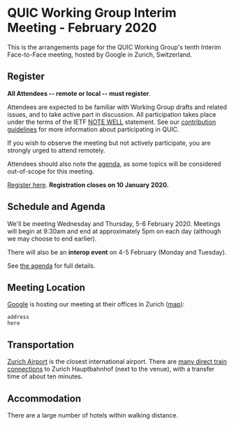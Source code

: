 # QUIC Working Group Interim Meeting - February 2020

This is the arrangements page for the QUIC Working Group's tenth Interim Face-to-Face meeting,
hosted by Google in Zurich, Switzerland.


## Register

**All Attendees -- remote or local -- must register**.

Attendees are expected to be familiar with Working Group drafts and related issues, and to take active part in discussion. All participation takes place under the terms of the IETF [NOTE WELL](https://www.ietf.org/about/note-well.html) statement. See our [contribution guidelines](https://github.com/quicwg/base-drafts/blob/master/CONTRIBUTING.md) for more information about participating in QUIC.

If you wish to observe the meeting but not actively participate, you are strongly urged to attend remotely.

Attendees should also note the [agenda](agenda.md), as some topics will be considered out-of-scope for this meeting.

[Register here](). **Registration closes on 10 January 2020.**


## Schedule and Agenda

We'll be meeting Wednesday and Thursday, 5-6 February 2020. Meetings will begin at 9:30am and end
at approximately 5pm on each day (although we may choose to end earlier).

There will also be an **interop event** on 4-5 February (Monday and Tuesday).

See [the agenda](agenda.md) for full details.


## Meeting Location

[Google](https://google.com/) is hosting our meeting at their offices in Zurich 
([map]()):

    address
    here

## Transportation

[Zurich Airport](https://www.flughafen-zuerich.ch) is the closest international airport. There are [many direct train connections](https://www.rome2rio.com/map/Zurich-Airport-ZRH/Zürich-HB) to Zurich Hauptbahnhof (next to the venue), with a transfer time of about ten minutes.


## Accommodation

There are a large number of hotels within walking distance.

 
